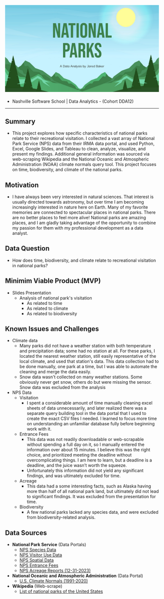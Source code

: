 ![alt text](https://github.com/jaredjab/Capstone/blob/main/thumbnail.png?raw=true)
---
- Nashville Software School | Data Analytics - (Cohort DDA12)
---
## Summary
- This project explores how specific characteristics of national parks relate to their recreational visitation. I collected a vast array of National Park Service (NPS) data from their IRMA data portal, and used Python, Excel, Google Slides, and Tableau to clean, analyze, visualize, and present my findings. Additional general information was sourced via web-scraping Wikipedia and the National Oceanic and Atmospheric Administration (NOAA) climate normals query tool. This project focuses on time, biodiversity, and climate of the national parks.

## Motivation
- I have always been very interested in natural sciences. That interest is usually directed towards astronomy, but over time I am becoming increasingly interested in nature here on Earth. Many of my favorite memories are connected to spectacular places in national parks. There are no better places to feel more alive! National parks are amazing places, and I am gladly taking advantage of the opportunity to combine my passion for them with my professional development as a data analyst.

## Data Question
- How does time, biodiversity, and climate relate to recreational visitation in national parks?

## Minimim Viable Product (MVP)
- Slides Presentation
    - Analysis of national park's visitation
        - As related to time
        - As related to climate
        - As related to biodiversity

## Known Issues and Challenges
- Climate data
    - Many parks did not have a weather station with both temperature and precipitation data; some had no station at all. For these parks, I located the nearest weather station, still easily representative of the local climate, and used that station's data. This data collection had to be done manually, one park at a time, but I was able to automate the cleaning and merge the data easily.
    - Snow data wasn't collected on many weather stations. Some obviously never get snow, others do but were missing the sensor. Snow data was excluded from the analysis
- NPS Data
    - Visitation
        - I spent a considerable amount of time manually cleaning excel sheets of data unnecessarily, and later realized there was a separate query building tool in the data portal that I used to create the exact CSV files I needed. I learned to focus more time on understanding an unfamiliar database fully before beginning work with it.
    - Entrance Fees
        - This data was not readily downloadable or web-scrapable without spending a full day on it, so I manually entered the information over about 15 minutes. I believe this was the right choice, and prioritized meeting the deadline without overcomplicating things. I am here to learn, but a deadline is a deadline, and the juice wasn’t worth the squeeze.
        - Unfortunately this information did not yield any significant findings, and was ultimately excluded for time.
    - Acreage
        - This data had a some interesting facts, such as Alaska having more than half of all national park land, but ultimately did not lead to significant findings. It was excluded from the presentation for time.
    - Biodiversity
        - A few national parks lacked any species data, and were excluded from biodiversity-related analysis.


## Data Sources
- **National Park Service** (Data Portals)
    - [NPS Species Data](https://irma.nps.gov/NPSpecies/)
    - [NPS Visitor Use Data](https://irma.nps.gov/Stats/)
    - [NPS Spatial Data](https://public-nps.opendata.arcgis.com/datasets/nps-boundary-1/explore?filters=eyJVTklUX1RZUEUiOlsiTmF0aW9uYWwgUGFyayJdfQ%3D%3D&location=38.968895%2C-99.349395%2C5.89)
    - [NPS Entrance Fees](https://www.nps.gov/aboutus/entrance-fee-prices.htm?park=&state=&entrancePassRequired=&timedEntry=&page=1&parking=)
    - [NPS Acreage Reports (12-31-2023)](https://www.nps.gov/subjects/lwcf/acreagereports.htm)
- **National Oceanic and Atmospheric Administration** (Data Portal)
    - [U.S. Climate Normals (1991-2020)](https://www.ncei.noaa.gov/access/us-climate-normals/)
- **Wikipedia** (Web-scrape)
    - [List of national parks of the United States](https://en.wikipedia.org/wiki/List_of_national_parks_of_the_United_States)
